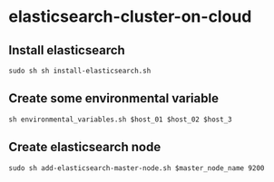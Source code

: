 # elasticsearch-cluster-on-cloud


## Install elasticsearch

```
sudo sh sh install-elasticsearch.sh
```

## Create some environmental variable

```
sh environmental_variables.sh $host_01 $host_02 $host_3
```

## Create elasticsearch node

```
sudo sh add-elasticsearch-master-node.sh $master_node_name 9200
```
